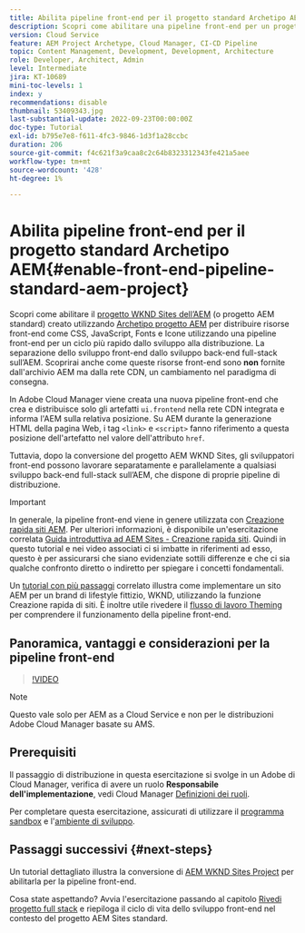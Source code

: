 ```yaml
---
title: Abilita pipeline front-end per il progetto standard Archetipo AEM
description: Scopri come abilitare una pipeline front-end per un progetto AEM standard per una distribuzione più rapida delle risorse statiche come CSS, JavaScript, Fonts, Icone. Separazione dello sviluppo front-end dallo sviluppo back-end full-stack su AEM.
version: Cloud Service
feature: AEM Project Archetype, Cloud Manager, CI-CD Pipeline
topic: Content Management, Development, Development, Architecture
role: Developer, Architect, Admin
level: Intermediate
jira: KT-10689
mini-toc-levels: 1
index: y
recommendations: disable
thumbnail: 53409343.jpg
last-substantial-update: 2022-09-23T00:00:00Z
doc-type: Tutorial
exl-id: b795e7e8-f611-4fc3-9846-1d3f1a28ccbc
duration: 206
source-git-commit: f4c621f3a9caa8c2c64b8323312343fe421a5aee
workflow-type: tm+mt
source-wordcount: '428'
ht-degree: 1%

---
```


# Abilita pipeline front-end per il progetto standard Archetipo AEM{#enable-front-end-pipeline-standard-aem-project}

Scopri come abilitare il [progetto WKND Sites dell’AEM](https://github.com/adobe/aem-guides-wknd) (o progetto AEM standard) creato utilizzando [Archetipo progetto AEM](https://github.com/adobe/aem-project-archetype) per distribuire risorse front-end come CSS, JavaScript, Fonts e Icone utilizzando una pipeline front-end per un ciclo più rapido dallo sviluppo alla distribuzione. La separazione dello sviluppo front-end dallo sviluppo back-end full-stack sull’AEM. Scoprirai anche come queste risorse front-end sono __non__ fornite dall&#39;archivio AEM ma dalla rete CDN, un cambiamento nel paradigma di consegna.


In Adobe Cloud Manager viene creata una nuova pipeline front-end che crea e distribuisce solo gli artefatti `ui.frontend` nella rete CDN integrata e informa l&#39;AEM sulla relativa posizione. Su AEM durante la generazione HTML della pagina Web, i tag `<link>` e `<script>` fanno riferimento a questa posizione dell&#39;artefatto nel valore dell&#39;attributo `href`.

Tuttavia, dopo la conversione del progetto AEM WKND Sites, gli sviluppatori front-end possono lavorare separatamente e parallelamente a qualsiasi sviluppo back-end full-stack sull’AEM, che dispone di proprie pipeline di distribuzione.

>[!IMPORTANT]
>
>In generale, la pipeline front-end viene in genere utilizzata con [Creazione rapida siti AEM](https://experienceleague.adobe.com/docs/experience-manager-cloud-service/content/sites/administering/site-creation/quick-site/overview.html?lang=en). Per ulteriori informazioni, è disponibile un&#39;esercitazione correlata [Guida introduttiva ad AEM Sites - Creazione rapida siti](https://experienceleague.adobe.com/docs/experience-manager-learn/getting-started-wknd-tutorial-develop/site-template/overview.html). Quindi in questo tutorial e nei video associati ci si imbatte in riferimenti ad esso, questo è per assicurarsi che siano evidenziate sottili differenze e che ci sia qualche confronto diretto o indiretto per spiegare i concetti fondamentali.


Un [tutorial con più passaggi](https://experienceleague.adobe.com/docs/experience-manager-learn/getting-started-wknd-tutorial-develop/site-template/overview.html) correlato illustra come implementare un sito AEM per un brand di lifestyle fittizio, WKND, utilizzando la funzione Creazione rapida di siti. È inoltre utile rivedere il [flusso di lavoro Theming](https://experienceleague.adobe.com/docs/experience-manager-learn/getting-started-wknd-tutorial-develop/site-template/theming.html) per comprendere il funzionamento della pipeline front-end.

## Panoramica, vantaggi e considerazioni per la pipeline front-end

>[!VIDEO](https://video.tv.adobe.com/v/3409343?quality=12&learn=on)


>[!NOTE]
>
>Questo vale solo per AEM as a Cloud Service e non per le distribuzioni Adobe Cloud Manager basate su AMS.

## Prerequisiti

Il passaggio di distribuzione in questa esercitazione si svolge in un Adobe di Cloud Manager, verifica di avere un ruolo __Responsabile dell&#39;implementazione__, vedi Cloud Manager [Definizioni dei ruoli](https://experienceleague.adobe.com/docs/experience-manager-cloud-manager/content/requirements/users-and-roles.html?lang=en#role-definitions).

Per completare questa esercitazione, assicurati di utilizzare il [programma sandbox](https://experienceleague.adobe.com/docs/experience-manager-cloud-service/content/implementing/using-cloud-manager/programs/introduction-sandbox-programs.html) e l&#39;[ambiente di sviluppo](https://experienceleague.adobe.com/docs/experience-manager-cloud-service/content/implementing/using-cloud-manager/manage-environments.html?lang=it).

## Passaggi successivi {#next-steps}

Un tutorial dettagliato illustra la conversione di [AEM WKND Sites Project](https://github.com/adobe/aem-guides-wknd) per abilitarla per la pipeline front-end.

Cosa state aspettando? Avvia l&#39;esercitazione passando al capitolo [Rivedi progetto full stack](review-uifrontend-module.md) e riepiloga il ciclo di vita dello sviluppo front-end nel contesto del progetto AEM Sites standard.
